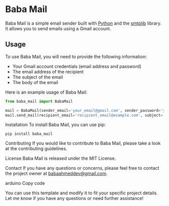 # Baba Mail

Baba Mail is a simple email sender built with [Python](https://www.python.org/) and the [smtplib](https://docs.python.org/3/library/smtplib.html) library. It allows you to send emails using a Gmail account.

## Usage

To use Baba Mail, you will need to provide the following information:

- Your Gmail account credentials (email address and password)
- The email address of the recipient
- The subject of the email
- The body of the email

Here is an example usage of Baba Mail:

```python
from baba_mail import BabaMail

mail = BabaMail(sender_email='your_email@gmail.com', sender_password='your_password')
mail.send_mail(recipient_email='recipient_email@example.com', subject='Test Email', body='Hello, this is a test email!')
```

Installation
To install Baba Mail, you can use pip:

```
pip install baba_mail
```

Contributing
If you would like to contribute to Baba Mail, please take a look at the contributing guidelines.

License
Baba Mail is released under the MIT License.

Contact
If you have any questions or concerns, please feel free to contact the project owner at babaahmeddev@gmail.com.

arduino
Copy code

You can use this template and modify it to fit your specific project details. Let me know if you have any questions or need further assistance!
